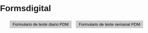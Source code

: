 # Formsdigital
<!doctype html>
<html> 
 <head> 
  <meta name="viewport" content="width=device-width, initial-scale=1.0"> 
  <title>Formulários Google</title> 
  <style>
    body {
      font-family: Arial, sans-serif;
      margin: 0;
      padding: 0;
    }
    
    .container {
      max-width: 600px;
      margin: 0 auto;
      padding: 20px;
    }
    
    .form-container {
      display: none;
    }
    
    .form-container.active {
      display: block;
    }
    
    .form-iframe {
      width: 100%;
      height: 600px;
      border: none;
    }
    
    .carousel-navigation {
      text-align: center;
    }
    
    .carousel-navigation button {
      display: inline-block;
      margin: 5px;
      padding: 5px 10px;
      background-color: #ccc;
      border: none;
      cursor: pointer;
    }
  </style> 
  <script>
    document.addEventListener("DOMContentLoaded", function() {
      const formContainers = Array.from(document.querySelectorAll(".form-container"));
      const navigationButtons = Array.from(document.querySelectorAll(".carousel-navigation button"));
      
      let currentIndex = 0;
      
      function showForm(index) {
        formContainers.forEach((container, i) => {
          container.classList.remove("active");
          navigationButtons[i].classList.remove("active");
        });
        
        formContainers[index].classList.add("active");
        navigationButtons[index].classList.add("active");
      }
      
      function handleClick(event) {
        const buttonIndex = navigationButtons.indexOf(event.target);
        if (buttonIndex !== -1) {
          currentIndex = buttonIndex;
          showForm(currentIndex);
        }
      }
      
      navigationButtons.forEach(button => {
        button.addEventListener("click", handleClick);
      });
      
      showForm(currentIndex);
    });
  </script> 
 </head> 
 <body> 
  <div class="container"> 
   <div class="carousel-navigation"> <button class="active">Formulario de teste diario PDM</button> <button>Formulario de teste semanal PDM</button> 
   </div> 
   <div class="form-container"> <iframe class="form-iframe" src="https://docs.google.com/forms/d/e/1FAIpQLSeRomDRTp91g38eXqq7IbwNO41PnaJ-xcxa8PnLLx7aIigf5A/viewform?embedded=true" frameborder="0" marginheight="0" marginwidth="0">Carregando…</iframe> 
   </div> 
   <div class="form-container"> <iframe class="form-iframe" src="https://docs.google.com/forms/d/e/1FAIpQLSfhfPg_HbWAvizRkyx4S014Mq_upVne_eowDrCPExZIHpm2WQ/viewform?embedded=true" frameborder="0" marginheight="0" marginwidth="0">Carregando…</iframe> 
   </div> 
  </div> 
 </body>
</html>
